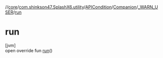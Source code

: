 //[core](../../../../../index.md)/[com.shinkson47.SplashX6.utility](../../../index.md)/[APICondition](../../index.md)/[Companion](../index.md)/[_WARN_USER](index.md)/[run](run.md)

# run

[jvm]\
open override fun [run](run.md)()
